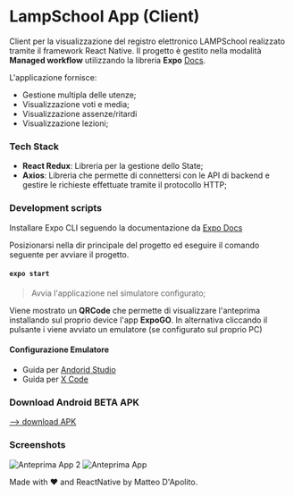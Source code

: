 # LampSchool App (Client)
Client per la visualizzazione del registro elettronico LAMPSchool realizzato tramite il framework React Native.
Il progetto è gestito nella modalità **Managed workflow** utilizzando la libreria **Expo** [Docs](https://docs.expo.dev/).


L'applicazione fornisce:
* Gestione multipla delle utenze;
* Visualizzazione voti e media;
* Visualizzazione assenze/ritardi
* Visualizzazione lezioni;


### Tech Stack 

* **React Redux**: Libreria per la gestione dello State;
* **Axios**: Libreria che permette di connettersi con le API di backend e gestire le richieste effettuate tramite il protocollo HTTP;

### Development scripts

Installare Expo CLI seguendo la documentazione da [Expo Docs](https://docs.expo.dev/get-started/installation/)

Posizionarsi nella dir principale del progetto ed eseguire il comando seguente per avviare il progetto.

#### `expo start`

> Avvia l'applicazione nel simulatore configurato;


Viene mostrato un **QRCode** che permette di visualizzare l'anteprima installando sul proprio device l'app **ExpoGO**. In alternativa cliccando il pulsante i viene avviato un emulatore (se configurato sul proprio PC)

#### Configurazione Emulatore
* Guida per  [Andorid Studio](https://docs.expo.dev/workflow/android-studio-emulator/)
* Guida per [X Code](https://docs.expo.dev/workflow/ios-simulator/)

### Download Android BETA APK
[--> download APK](https://drive.google.com/file/d/1K4y1k_inGp2xdpGBCtfExLmCNV4y7hkT/view?usp=share_link)

### Screenshots

![Anteprima App 2](https://i.ibb.co/pL4QKDj/lampshool-mediakit2.png)
![Anteprima App](https://i.ibb.co/Yp0RS54/lampshool-mediakit.png)


Made with ❤ and ReactNative by Matteo D'Apolito.
